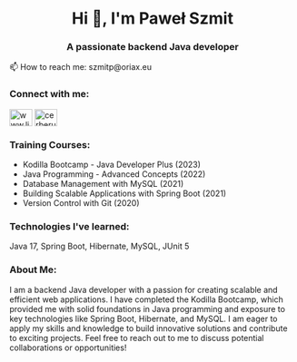 <h1 align="center">Hi 👋, I'm Paweł Szmit</h1>
<h3 align="center">A passionate backend Java developer</h3>
📫 How to reach me: szmitp@oriax.eu
<h3 align="left">Connect with me:</h3>
<p align="left">
<a href="https://linkedin.com/in/paweł-szmit-b5a512243" target="blank"><img align="center" src="https://raw.githubusercontent.com/rahuldkjain/github-profile-readme-generator/master/src/images/icons/Social/linked-in-alt.svg" alt="www.linkedin.com/in/paweł-szmit-b5a512243" height="30" width="40" /></a>
<a href="https://www.leetcode.com/cerberus_agnon" target="blank"><img align="center" src="https://raw.githubusercontent.com/rahuldkjain/github-profile-readme-generator/master/src/images/icons/Social/leet-code.svg" alt="cerberus_agnon" height="30" width="40" /></a>
</p>
<h3 align="left">Training Courses:</h3>
<ul>
  <li>Kodilla Bootcamp - Java Developer Plus (2023)</li>
  <li>Java Programming - Advanced Concepts (2022)</li>
  <li>Database Management with MySQL (2021)</li>
  <li>Building Scalable Applications with Spring Boot (2021)</li>
  <li>Version Control with Git (2020)</li>
</ul>
<h3 align="left">Technologies I've learned:</h3>
<p align="left">
  Java 17, Spring Boot, Hibernate, MySQL, JUnit 5
</p>
<h3 align="left">About Me:</h3>
<p align="left">
I am a backend Java developer with a passion for creating scalable and efficient web applications. I have completed the Kodilla Bootcamp, which provided me with solid foundations in Java programming and exposure to key technologies like Spring Boot, Hibernate, and MySQL. I am eager to apply my skills and knowledge to build innovative solutions and contribute to exciting projects. Feel free to reach out to me to discuss potential collaborations or opportunities!</p>
